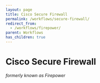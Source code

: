 ```yaml
---
layout: page
title: Cisco Secure Firewall
permalink: /workflows/secure-firewall/
redirect_from:
  - /workflows/firepower/
parent: Workflows
has_children: true
---
```


# Cisco Secure Firewall
_formerly known as Firepower_